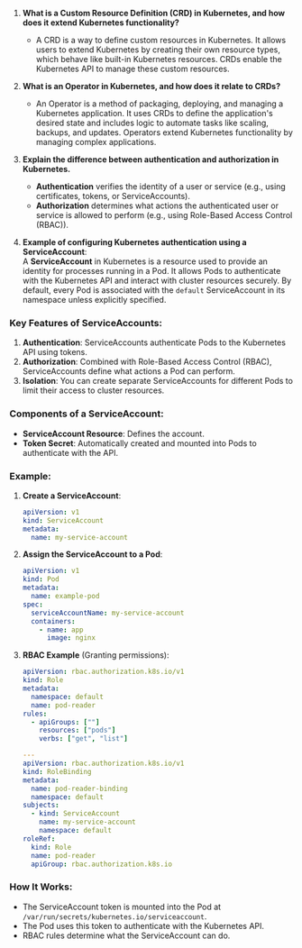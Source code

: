 1. **What is a Custom Resource Definition (CRD) in Kubernetes, and how does it extend Kubernetes functionality?**  
   - A CRD is a way to define custom resources in Kubernetes. It allows users to extend Kubernetes by creating their own resource types, which behave like built-in Kubernetes resources. CRDs enable the Kubernetes API to manage these custom resources.

2. **What is an Operator in Kubernetes, and how does it relate to CRDs?**  
   - An Operator is a method of packaging, deploying, and managing a Kubernetes application. It uses CRDs to define the application's desired state and includes logic to automate tasks like scaling, backups, and updates. Operators extend Kubernetes functionality by managing complex applications.

3. **Explain the difference between authentication and authorization in Kubernetes.**  
   - **Authentication** verifies the identity of a user or service (e.g., using certificates, tokens, or ServiceAccounts).  
   - **Authorization** determines what actions the authenticated user or service is allowed to perform (e.g., using Role-Based Access Control (RBAC)).

4. **Example of configuring Kubernetes authentication using a ServiceAccount**:  
   A **ServiceAccount** in Kubernetes is a resource used to provide an identity for processes running in a Pod. It allows Pods to authenticate with the Kubernetes API and interact with cluster resources securely. By default, every Pod is associated with the `default` ServiceAccount in its namespace unless explicitly specified.

### Key Features of ServiceAccounts:
1. **Authentication**: ServiceAccounts authenticate Pods to the Kubernetes API using tokens.
2. **Authorization**: Combined with Role-Based Access Control (RBAC), ServiceAccounts define what actions a Pod can perform.
3. **Isolation**: You can create separate ServiceAccounts for different Pods to limit their access to cluster resources.

### Components of a ServiceAccount:
- **ServiceAccount Resource**: Defines the account.
- **Token Secret**: Automatically created and mounted into Pods to authenticate with the API.

### Example:
1. **Create a ServiceAccount**:
   ```yaml
   apiVersion: v1
   kind: ServiceAccount
   metadata:
     name: my-service-account
   ```

2. **Assign the ServiceAccount to a Pod**:
   ```yaml
   apiVersion: v1
   kind: Pod
   metadata:
     name: example-pod
   spec:
     serviceAccountName: my-service-account
     containers:
       - name: app
         image: nginx
   ```

3. **RBAC Example** (Granting permissions):
   ```yaml
   apiVersion: rbac.authorization.k8s.io/v1
   kind: Role
   metadata:
     namespace: default
     name: pod-reader
   rules:
     - apiGroups: [""]
       resources: ["pods"]
       verbs: ["get", "list"]

   ---
   apiVersion: rbac.authorization.k8s.io/v1
   kind: RoleBinding
   metadata:
     name: pod-reader-binding
     namespace: default
   subjects:
     - kind: ServiceAccount
       name: my-service-account
       namespace: default
   roleRef:
     kind: Role
     name: pod-reader
     apiGroup: rbac.authorization.k8s.io
   ```

### How It Works:
- The ServiceAccount token is mounted into the Pod at `/var/run/secrets/kubernetes.io/serviceaccount`.
- The Pod uses this token to authenticate with the Kubernetes API.
- RBAC rules determine what the ServiceAccount can do.